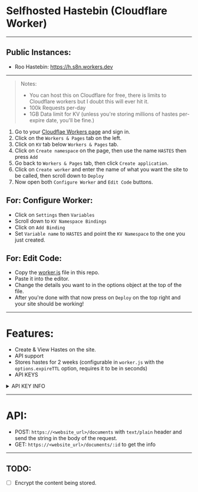 # Selfhosted Hastebin (Cloudflare Worker)
-------

## Public Instances: 
- Roo Hastebin: https://h.s8n.workers.dev

------

> Notes: 
> - You can host this on Cloudflare for free, there is limits to Cloudflare workers but I doubt this will ever hit it. <br>
> - 100k Requests per-day <br>
> - 1GB Data limit for KV (unless you're storing millions of hastes per-expire date, you'll be fine.)

1) Go to your [Cloudflae Workers page](https://dash.cloudflare.com) and sign in. 
2) Click on the `Workers & Pages` tab on the left. 
3) Click on `KV` tab below `Workers & Pages` tab.
4) Click on `Create namespace` on the page, then use the name `HASTES` then press `Add`
5) Go back to `Workers & Pages` tab, then click `Create application`. 
6) Click on `Create worker` and enter the name of what you want the site to be called, then scroll down to `Deploy`
7) Now open both `Configure Worker` and `Edit Code` buttons. 

## For: Configure Worker: 
- Click on `Settings` then `Variables`
- Scroll down to `KV Namespace Bindings`
- Click on `Add Binding`
- Set `Variable name` to `HASTES` and point the `KV Namespace` to the one you just created. 

## For: Edit Code: 
- Copy the [worker.js](https://github.com/elara-bots/hastebin/blob/main/worker.js) file in this repo. 
- Paste it into the editor.
- Change the details you want to in the options object at the top of the file. 
- After you're done with that now press on `Deploy` on the top right and your site should be working! 

------

# Features: 
- Create & View Hastes on the site.
- API support
- Stores hastes for 2 weeks (configurable in `worker.js` with the `options.expireTTL` option, requires it to be in seconds)
- API KEYS
<details>
  <summary>API KEY INFO</summary>
  1) Go to the application's settings tab<br>
  2) Go to `Variables` then go to `Environment Variables`<br>
  3) Create a `Variable` with the name `HASTE_KEYS` with the `value` being any keys you want to be able to create hastes (through the API and Website)<br><br>

  To add more than one key just split the keys by `, `<br>
  - Example: `key1, key2, key3`
</details>

-------

# API: 
- POST: `https://<website_url>/documents` with `text/plain` header and send the string in the body of the request.
- GET: `https://<website_url>/documents/:id` to get the info 

------

## TODO: 
- [ ] Encrypt the content being stored. 
